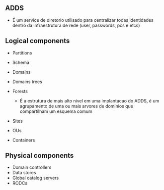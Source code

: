 ## ADDS

* É um service de diretorio utilisado para centralizar todas identidades dentro da infraestrutura de rede (user, passwords, pcs e etcs)

## Logical components

* Partitions
* Schema
* Domains
* Domains trees
* Forests
    * É a estrutura de mais alto nivel em uma implantacao do ADDS, é um agrupamento de uma ou mais arvores de dominios que compartilham um esquema comum

* Sites
* OUs
* Containers

## Physical components

* Domain controllers
* Data stores
* Global catalog servers
* RODCs